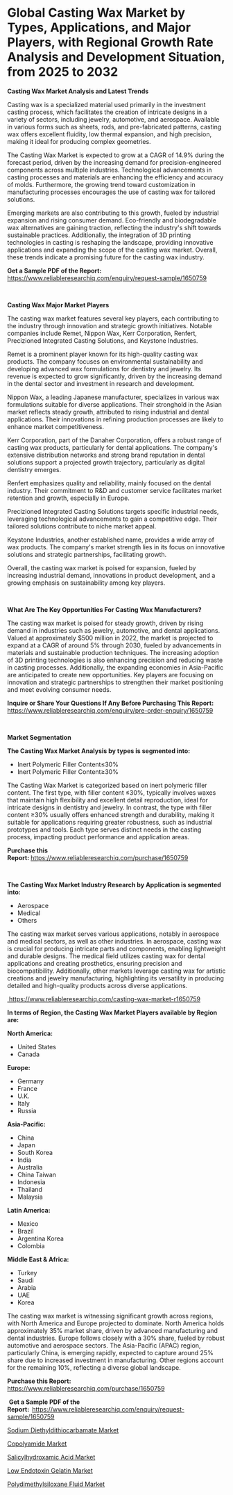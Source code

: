 <p><h1>Global Casting Wax Market by Types, Applications, and Major Players, with Regional Growth Rate Analysis and Development Situation, from 2025 to 2032</h1></p><p><strong>Casting Wax Market Analysis and Latest Trends</strong></p>
<p><p>Casting wax is a specialized material used primarily in the investment casting process, which facilitates the creation of intricate designs in a variety of sectors, including jewelry, automotive, and aerospace. Available in various forms such as sheets, rods, and pre-fabricated patterns, casting wax offers excellent fluidity, low thermal expansion, and high precision, making it ideal for producing complex geometries.</p><p>The Casting Wax Market is expected to grow at a CAGR of 14.9% during the forecast period, driven by the increasing demand for precision-engineered components across multiple industries. Technological advancements in casting processes and materials are enhancing the efficiency and accuracy of molds. Furthermore, the growing trend toward customization in manufacturing processes encourages the use of casting wax for tailored solutions.</p><p>Emerging markets are also contributing to this growth, fueled by industrial expansion and rising consumer demand. Eco-friendly and biodegradable wax alternatives are gaining traction, reflecting the industry's shift towards sustainable practices. Additionally, the integration of 3D printing technologies in casting is reshaping the landscape, providing innovative applications and expanding the scope of the casting wax market. Overall, these trends indicate a promising future for the casting wax industry.</p></p>
<p><strong>Get a Sample PDF of the Report:&nbsp;</strong> <a href="https://www.reliableresearchiq.com/enquiry/request-sample/1650759?utm_campaign=114&utm_medium=2&utm_source=Github&utm_content=ia&utm_term=31032025&utm_id=casting-wax">https://www.reliableresearchiq.com/enquiry/request-sample/1650759</a></p>
<p>&nbsp;</p>
<p><strong>Casting Wax Major Market Players</strong></p>
<p><p>The casting wax market features several key players, each contributing to the industry through innovation and strategic growth initiatives. Notable companies include Remet, Nippon Wax, Kerr Corporation, Renfert, Precizioned Integrated Casting Solutions, and Keystone Industries.</p><p>Remet is a prominent player known for its high-quality casting wax products. The company focuses on environmental sustainability and developing advanced wax formulations for dentistry and jewelry. Its revenue is expected to grow significantly, driven by the increasing demand in the dental sector and investment in research and development.</p><p>Nippon Wax, a leading Japanese manufacturer, specializes in various wax formulations suitable for diverse applications. Their stronghold in the Asian market reflects steady growth, attributed to rising industrial and dental applications. Their innovations in refining production processes are likely to enhance market competitiveness.</p><p>Kerr Corporation, part of the Danaher Corporation, offers a robust range of casting wax products, particularly for dental applications. The company's extensive distribution networks and strong brand reputation in dental solutions support a projected growth trajectory, particularly as digital dentistry emerges.</p><p>Renfert emphasizes quality and reliability, mainly focused on the dental industry. Their commitment to R&D and customer service facilitates market retention and growth, especially in Europe.</p><p>Precizioned Integrated Casting Solutions targets specific industrial needs, leveraging technological advancements to gain a competitive edge. Their tailored solutions contribute to niche market appeal.</p><p>Keystone Industries, another established name, provides a wide array of wax products. The company's market strength lies in its focus on innovative solutions and strategic partnerships, facilitating growth.</p><p>Overall, the casting wax market is poised for expansion, fueled by increasing industrial demand, innovations in product development, and a growing emphasis on sustainability among key players.</p></p>
<p>&nbsp;</p>
<p><strong>What Are The Key Opportunities For Casting Wax Manufacturers?</strong></p>
<p><p>The casting wax market is poised for steady growth, driven by rising demand in industries such as jewelry, automotive, and dental applications. Valued at approximately $500 million in 2022, the market is projected to expand at a CAGR of around 5% through 2030, fueled by advancements in materials and sustainable production techniques. The increasing adoption of 3D printing technologies is also enhancing precision and reducing waste in casting processes. Additionally, the expanding economies in Asia-Pacific are anticipated to create new opportunities. Key players are focusing on innovation and strategic partnerships to strengthen their market positioning and meet evolving consumer needs.</p></p>
<p><strong>Inquire or Share Your Questions If Any Before Purchasing This Report:</strong> <a href="https://www.reliableresearchiq.com/enquiry/pre-order-enquiry/1650759?utm_campaign=114&utm_medium=2&utm_source=Github&utm_content=ia&utm_term=31032025&utm_id=casting-wax">https://www.reliableresearchiq.com/enquiry/pre-order-enquiry/1650759</a></p>
<p>&nbsp;</p>
<p><strong>Market Segmentation</strong></p>
<p><strong>The Casting Wax Market Analysis by types is segmented into:</strong></p>
<p><ul><li>Inert Polymeric Filler Content≤30%</li><li>Inert Polymeric Filler Content≥30%</li></ul></p>
<p><p>The Casting Wax Market is categorized based on inert polymeric filler content. The first type, with filler content ≤30%, typically involves waxes that maintain high flexibility and excellent detail reproduction, ideal for intricate designs in dentistry and jewelry. In contrast, the type with filler content ≥30% usually offers enhanced strength and durability, making it suitable for applications requiring greater robustness, such as industrial prototypes and tools. Each type serves distinct needs in the casting process, impacting product performance and application areas.</p></p>
<p><strong>Purchase this Report:&nbsp;</strong><a href="https://www.reliableresearchiq.com/purchase/1650759?utm_campaign=114&utm_medium=2&utm_source=Github&utm_content=ia&utm_term=31032025&utm_id=casting-wax">https://www.reliableresearchiq.com/purchase/1650759</a></p>
<p>&nbsp;</p>
<p><strong>The Casting Wax Market Industry Research by Application is segmented into:</strong></p>
<p><ul><li>Aerospace</li><li>Medical</li><li>Others</li></ul></p>
<p><p>The casting wax market serves various applications, notably in aerospace and medical sectors, as well as other industries. In aerospace, casting wax is crucial for producing intricate parts and components, enabling lightweight and durable designs. The medical field utilizes casting wax for dental applications and creating prosthetics, ensuring precision and biocompatibility. Additionally, other markets leverage casting wax for artistic creations and jewelry manufacturing, highlighting its versatility in producing detailed and high-quality products across diverse applications.</p></p>
<p><a href="https://www.reliableresearchiq.com/casting-wax-market-r1650759?utm_campaign=114&utm_medium=2&utm_source=Github&utm_content=ia&utm_term=31032025&utm_id=casting-wax">&nbsp;https://www.reliableresearchiq.com/casting-wax-market-r1650759</a></p>
<p><strong>In terms of Region, the Casting Wax Market Players available by Region are:</strong></p>
<p>
    <p> <strong> North America: </strong>
        <ul>
            <li>United States</li>
            <li>Canada</li>
        </ul>
        </p> 
    <p> <strong> Europe: </strong>
        <ul>
            <li>Germany</li>
            <li>France</li>
            <li>U.K.</li>
            <li>Italy</li>
            <li>Russia</li>
        </ul>
        </p> 
    <p> <strong> Asia-Pacific: </strong>
        <ul>
            <li>China</li>
            <li>Japan</li>
            <li>South Korea</li>
            <li>India</li>
            <li>Australia</li>
            <li>China Taiwan</li>
            <li>Indonesia</li>
            <li>Thailand</li>
            <li>Malaysia</li>
        </ul>
        </p> 
    <p> <strong> Latin America: </strong>
        <ul>
            <li>Mexico</li>
            <li>Brazil</li>
            <li>Argentina Korea</li>
            <li>Colombia</li>
        </ul>
        </p> 
    <p> <strong> Middle East & Africa: </strong>
        <ul>
            <li>Turkey</li>
            <li>Saudi</li>
            <li>Arabia</li>
            <li>UAE</li>
            <li>Korea</li>
        </ul>
    </p>
    </p>
<p><p>The casting wax market is witnessing significant growth across regions, with North America and Europe projected to dominate. North America holds approximately 35% market share, driven by advanced manufacturing and dental industries. Europe follows closely with a 30% share, fueled by robust automotive and aerospace sectors. The Asia-Pacific (APAC) region, particularly China, is emerging rapidly, expected to capture around 25% share due to increased investment in manufacturing. Other regions account for the remaining 10%, reflecting a diverse global landscape.</p></p>
<p><strong>Purchase this Report: </strong><a href="https://www.reliableresearchiq.com/purchase/1650759?utm_campaign=114&utm_medium=2&utm_source=Github&utm_content=ia&utm_term=31032025&utm_id=casting-wax">https://www.reliableresearchiq.com/purchase/1650759</a></p>
<p>&nbsp;<strong>Get a Sample PDF of the Report:&nbsp;&nbsp;</strong><a href="https://www.reliableresearchiq.com/enquiry/request-sample/1650759?utm_campaign=114&utm_medium=2&utm_source=Github&utm_content=ia&utm_term=31032025&utm_id=casting-wax">https://www.reliableresearchiq.com/enquiry/request-sample/1650759</a></p>
<p><strong></strong></p>
<p><p><a href="https://github.com/kluviabolofo/Market-Research-Report-List-1/blob/main/sodium-diethyldithiocarbamate-market.md?utm_campaign=114&utm_medium=2&utm_source=Github&utm_content=ia&utm_term=31032025&utm_id=casting-wax">Sodium Diethyldithiocarbamate Market</a></p><p><a href="https://github.com/jaspartatin/Market-Research-Report-List-1/blob/main/copolyamide-market.md?utm_campaign=114&utm_medium=2&utm_source=Github&utm_content=ia&utm_term=31032025&utm_id=casting-wax">Copolyamide Market</a></p><p><a href="https://github.com/alefermeivys/Market-Research-Report-List-1/blob/main/salicylhydroxamic-acid-market.md?utm_campaign=114&utm_medium=2&utm_source=Github&utm_content=ia&utm_term=31032025&utm_id=casting-wax">Salicylhydroxamic Acid Market</a></p><p><a href="https://github.com/jullselai/Market-Research-Report-List-1/blob/main/low-endotoxin-gelatin-market.md?utm_campaign=114&utm_medium=2&utm_source=Github&utm_content=ia&utm_term=31032025&utm_id=casting-wax">Low Endotoxin Gelatin Market</a></p><p><a href="https://github.com/toghojbeinta/Market-Research-Report-List-1/blob/main/polydimethylsiloxane-fluid-market.md?utm_campaign=114&utm_medium=2&utm_source=Github&utm_content=ia&utm_term=31032025&utm_id=casting-wax">Polydimethylsiloxane Fluid Market</a></p></p>